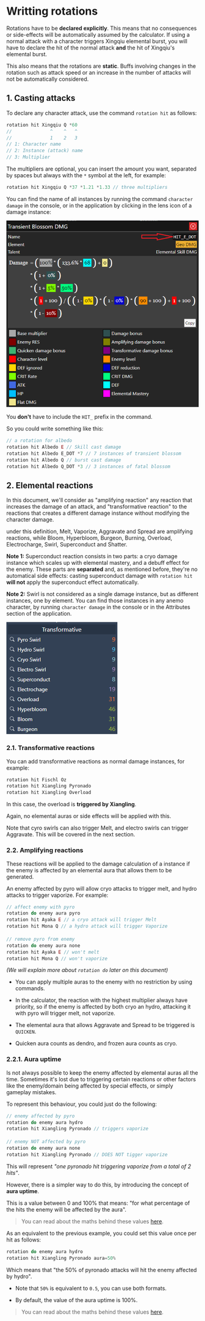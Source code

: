 # Writting rotations

Rotations have to be **declared explicitly**. This means that no consequences 
or side-effects will be automatically assumed by the calculator. If using 
a normal attack with a character triggers Xingqiu elemental burst, you will
have to declare the hit of the normal attack **and** the hit of Xingqiu's
elemental burst.

This also means that the rotations are **static**. Buffs involving changes in
the rotation such as attack speed or an increase in the number of attacks
will not be automatically considered.

## 1. Casting attacks
To declare any character attack, use the command `rotation hit` as follows:
```js
rotation hit Xingqiu Q *60
//              ^    ^   ^
//              1    2   3
// 1: Character name
// 2: Instance (attack) name
// 3: Multiplier
```
The multipliers are optional, you can insert the amount you want, separated by spaces
but always with the `*` symbol at the left, for example:
```js
rotation hit Xingqiu Q *37 *1.21 *1.33 // three multipliers
```

You can find the name of all instances by running the command `character damage` in the console, or in the application by clicking in the lens icon of a damage instance:

![hit name](./media/hit_name.png)

You **don't** have to include the `HIT_` prefix in the command.

So you could write something like this:
```js
// a rotation for albedo
rotation hit Albedo E // Skill cast damage
rotation hit Albedo E_DOT *7 // 7 instances of transient blossom
rotation hit Albedo Q // burst cast damage
rotation hit Albedo Q_DOT *3 // 3 instances of fatal blossom
```

## 2. Elemental reactions
In this document, we'll consider as "amplifying reaction" any reaction that increases the damage of an attack, and "transformative reaction" to  the reactions that creates a different damage instance without modifying the character damage.

under this definition, Melt, Vaporize, Aggravate and Spread are amplifying reactions, while Bloom, Hyperbloom, Burgeon, Burning, Overload, Electrocharge, Swirl, Superconduct and Shatter.

**Note 1:**  Superconduct reaction consists in two parts: a cryo damage instance which scales up with elemental mastery, and a debuff effect for the enemy. These parts are **separated** and, as mentioned before, they're no automatical side effects: casting superconduct damage with `rotation hit` **will not** apply the superconduct effect automatically.

**Note 2:** Swirl is not considered as a single damage instance, but as different instances, one by element. You can find those instances in any anemo character, by running `character damage` in the console or in the Attributes section of the application.

![swirls](./media/swirls.png)

### 2.1. Transformative reactions

You can add transformative reactions as normal damage instances, for example:
```js
rotation hit Fischl Oz
rotation hit Xiangling Pyronado
rotation hit Xiangling Overload
```
In this case, the overload is **triggered by Xiangling**.

Again, no elemental auras or side effects will be applied with this.

Note that cyro swirls can also trigger Melt, and electro swirls can trigger Aggravate. This will be covered in the next section.

### 2.2. Amplifying reactions
These reactions will be applied to the damage calculation of a instance if the enemy is affected by an elemental aura that allows them to be generated.

An enemy affected by pyro will allow cryo attacks to trigger melt, and hydro attacks to trigger vaporize. For example:
```js
// affect enemy with pyro
rotation do enemy aura pyro 
rotation hit Ayaka E // a cryo attack will trigger Melt
rotation hit Mona Q // a hydro attack will trigger Vaporize

// remove pyro from enemy
rotation do enemy aura none 
rotation hit Ayaka E // won't melt
rotation hit Mona Q // won't vaporize
```
_(We will explain more about `rotation do` later on this document)_

- You can apply multiple auras to the enemy with no restriction by using commands.

- In the calculator, the reaction with the highest multiplier always have priority, so if the enemy is affected by both cryo an hydro, attacking it with pyro will trigger melt, not vaporize.

- The elemental aura that allows Aggravate and Spread to be triggered is `QUICKEN`.

- Quicken aura counts as dendro, and frozen aura counts as cryo.

### 2.2.1. Aura uptime
Is not always possible to keep the enemy affected by elemental auras all the time. Sometimes it's lost due to triggering certain reactions or other factors like the enemy/domain being affected by special effects, or simply gameplay mistakes.

To represent this behaviour, you could just do the following:
```js
// enemy affected by pyro
rotation do enemy aura hydro
rotation hit Xiangling Pyronado // triggers vaporize

// enemy NOT affected by pyro
rotation do enemy aura none
rotation hit Xiangling Pyronado // DOES NOT tigger vaporize
```
This will represent _"one pyronado hit triggering vaporize from a total of 2 hits"_.

However, there is a simpler way to do this, by introducing the concept of **aura uptime**.

This is a value between 0 and 100% that means: "for what percentage of the hits the enemy will be affected by the aura".

> You can read about the maths behind these values [here](./rotations_model.md).

As an equivalent to the previous example, you could set this value once per hit as follows:
```js
rotation do enemy aura hydro
rotation hit Xiangling Pyronado aura=50%
```
Which means that "the 50% of pyronado attacks will hit the enemy affected by hydro".

- Note that `50%` is equivalent to `0.5`, you can use both formats.

- By default, the value of the aura uptime is 100%.

> You can read about the maths behind these values [here](./rotations_model.md).